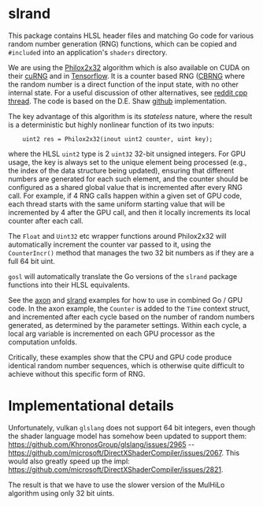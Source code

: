 # slrand

This package contains HLSL header files and matching Go code for various random number generation (RNG) functions, which can be copied and `#include`d into an application's `shaders` directory.

We are using the [Philox2x32](https://github.com/DEShawResearch/random123) algorithm which is also available on CUDA on their [cuRNG](https://docs.nvidia.com/cuda/curand/host-api-overview.html) and in [Tensorflow](https://www.tensorflow.org/guide/random_numbers#general).  It is a counter based RNG ([CBRNG](https://en.wikipedia.org/wiki/Counter-based_random_number_generator_(CBRNG)) where the random number is a direct function of the input state, with no other internal state.  For a useful discussion of other alternatives, see [reddit cpp thread](https://www.reddit.com/r/cpp/comments/u3cnkk/old_rand_method_faster_than_new_alternatives/).  The code is based on the D.E. Shaw [github](https://github.com/DEShawResearch/random123/blob/main/include/Random123/philox.h) implementation.

The key advantage of this algorithm is its *stateless* nature, where the result is a deterministic but highly nonlinear function of its two inputs:
```
    uint2 res = Philox2x32(inout uint2 counter, uint key);
```
where the HLSL `uint2` type is 2 `uint32` 32-bit unsigned integers.  For GPU usage, the key is always set to the unique element being processed (e.g., the index of the data structure being updated), ensuring that different numbers are generated for each such element, and the counter should be configured as a shared global value that is incremented after every RNG call.  For example, if 4 RNG calls happen within a given set of GPU code, each thread starts with the same uniform starting value that will be incremented by 4 after the GPU call, and then it locally increments its local counter after each call.

The `Float` and `Uint32` etc wrapper functions around Philox2x32 will automatically increment the counter var passed to it, using the `CounterIncr()` method that manages the two 32 bit numbers as if they are a full 64 bit uint.

`gosl` will automatically translate the Go versions of the `slrand` package functions into their HLSL equivalents.

See the [axon](https://github.com/goki/gosl/tree/main/examples/axon) and [slrand](https://github.com/goki/gosl/tree/main/examples/slrand) examples for how to use in combined Go / GPU code.  In the axon example, the `Counter` is added to the `Time` context struct, and incremented after each cycle based on the number of random numbers generated, as determined by the parameter settings.  Within each cycle, a local arg variable is incremented on each GPU processor as the computation unfolds.

Critically, these examples show that the CPU and GPU code produce identical random number sequences, which is otherwise quite difficult to achieve without this specific form of RNG.

# Implementational details

Unfortunately, vulkan `glslang` does not support 64 bit integers, even though the shader language model has somehow been updated to support them: https://github.com/KhronosGroup/glslang/issues/2965 --   https://github.com/microsoft/DirectXShaderCompiler/issues/2067.  This would also greatly speed up the impl: https://github.com/microsoft/DirectXShaderCompiler/issues/2821.

The result is that we have to use the slower version of the MulHiLo algorithm using only 32 bit uints.



